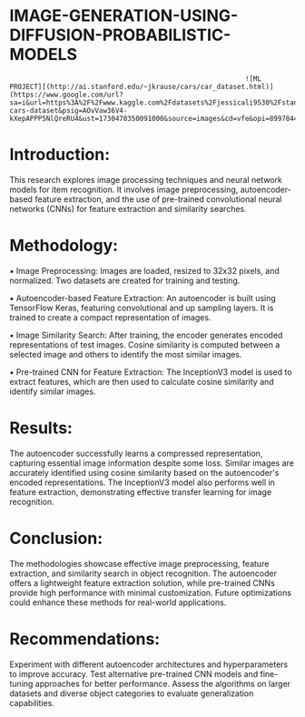 # IMAGE-GENERATION-USING-DIFFUSION-PROBABILISTIC-MODELS
                                                              ![ML PROJECT][(http://ai.stanford.edu/~jkrause/cars/car_dataset.html)](https://www.google.com/url?sa=i&url=https%3A%2F%2Fwww.kaggle.com%2Fdatasets%2Fjessicali9530%2Fstanford-cars-dataset&psig=AOvVaw36V4-kXepAPPP5NlQreRU4&ust=1730470350091000&source=images&cd=vfe&opi=89978449&ved=0CBQQjRxqFwoTCIDkzcbmuIkDFQAAAAAdAAAAABAE)


# Introduction:
This research explores image processing techniques and neural network models for item recognition. It involves image preprocessing, autoencoder-based feature extraction, and the use of pre-trained convolutional neural networks (CNNs) for feature extraction and similarity searches.
# Methodology:
▪ Image Preprocessing: Images are loaded, resized to 32x32 pixels, and normalized. Two datasets are created for training and testing.

▪ Autoencoder-based Feature Extraction: An autoencoder is built using TensorFlow Keras, featuring convolutional and up sampling layers. It is trained to create a compact representation of images.

▪ Image Similarity Search: After training, the encoder generates encoded representations of test images. Cosine similarity is computed between a selected image and others to identify the most similar images.

▪ Pre-trained CNN for Feature Extraction: The InceptionV3 model is used to extract features, which are then used to calculate cosine similarity and identify similar images.

# Results:
The autoencoder successfully learns a compressed representation, capturing essential image information despite some loss.
Similar images are accurately identified using cosine similarity based on the autoencoder's encoded representations.
The InceptionV3 model also performs well in feature extraction, demonstrating effective transfer learning for image recognition.

# Conclusion:
The methodologies showcase effective image preprocessing, feature extraction, and similarity search in object recognition. The autoencoder offers a lightweight feature extraction solution, while pre-trained CNNs provide high performance with minimal customization. Future optimizations could enhance these methods for real-world applications.
# Recommendations:
Experiment with different autoencoder architectures and hyperparameters to improve accuracy.
Test alternative pre-trained CNN models and fine-tuning approaches for better performance.
Assess the algorithms on larger datasets and diverse object categories to evaluate generalization capabilities.
